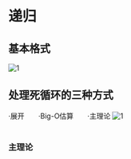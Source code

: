 # 递归
## 基本格式
![1](https://i.loli.net/2019/10/16/vMdOzbA9SsYZexQ.png)

## 处理死循环的三种方式
·展开　　·Big-O估算　　·主理论
![1](https://i.loli.net/2019/10/16/olCUEWmQrKakfBM.png)</br></br>
### 主理论

